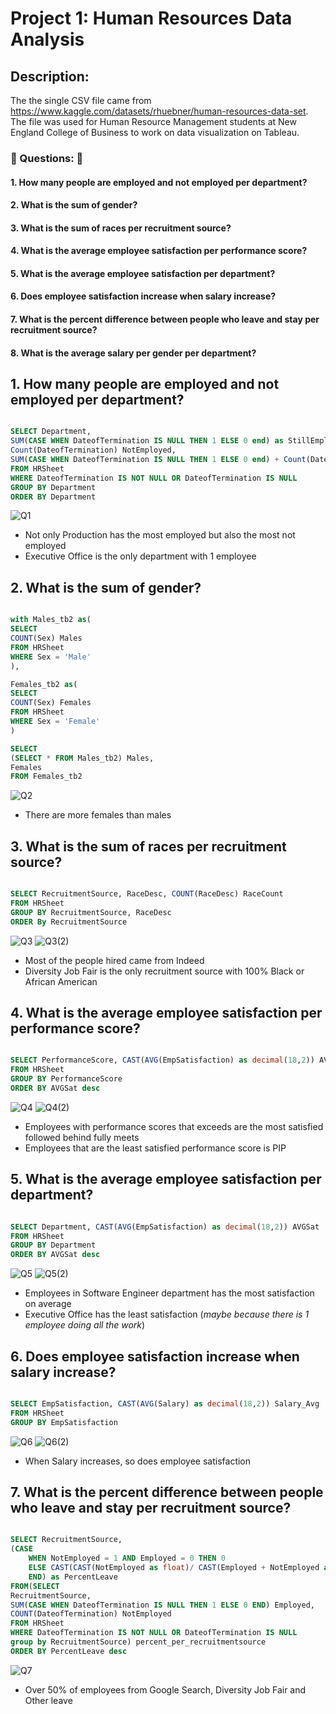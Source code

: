 # Project 1: Human Resources Data Analysis

## Description:
The the single CSV file came from https://www.kaggle.com/datasets/rhuebner/human-resources-data-set.
The file was used for Human Resource Management students at New England College of Business to
work on data visualization on Tableau.

### :pushpin: Questions: :pushpin:
#### 1. How many people are employed and not employed per department?
#### 2. What is the sum of gender?
#### 3. What is the sum of races per recruitment source?
#### 4. What is the average employee satisfaction per performance score?
#### 5. What is the average employee satisfaction per department?
#### 6. Does employee satisfaction increase when salary increase?
#### 7. What is the percent difference between people who leave and stay per recruitment source?
#### 8. What is the average salary per gender per department?

## 1. How many people are employed and not employed per department?

```sql

SELECT Department,
SUM(CASE WHEN DateofTermination IS NULL THEN 1 ELSE 0 end) as StillEmployed, 
Count(DateofTermination) NotEmployed,
SUM(CASE WHEN DateofTermination IS NULL THEN 1 ELSE 0 end) + Count(DateofTermination) as Total
FROM HRSheet 
WHERE DateofTermination IS NOT NULL OR DateofTermination IS NULL 
GROUP BY Department
ORDER BY Department
```

![Q1](https://user-images.githubusercontent.com/112139192/187101924-c624ceb4-6d40-46d2-9547-e9bd3d9eed90.PNG)

* Not only Production has the most employed but also the most not employed
* Executive Office is the only department with 1 employee

## 2. What is the sum of gender?

```sql

with Males_tb2 as(
SELECT 
COUNT(Sex) Males
FROM HRSheet
WHERE Sex = 'Male'
),

Females_tb2 as(
SELECT 
COUNT(Sex) Females
FROM HRSheet
WHERE Sex = 'Female'
)

SELECT 
(SELECT * FROM Males_tb2) Males,
Females
FROM Females_tb2
```

![Q2](https://user-images.githubusercontent.com/112139192/187102148-8db698db-6913-4bac-a40e-248807cecf3c.PNG)

* There are more females than males

## 3. What is the sum of races per recruitment source?

```sql

SELECT RecruitmentSource, RaceDesc, COUNT(RaceDesc) RaceCount
FROM HRSheet
GROUP BY RecruitmentSource, RaceDesc
ORDER By RecruitmentSource
```

![Q3](https://user-images.githubusercontent.com/112139192/187102315-c790b0be-9fad-4aa9-b59f-de660a76ecb8.PNG)
![Q3(2)](https://user-images.githubusercontent.com/112139192/187102322-13b0fd64-8912-42de-bd6f-4058a1a59290.PNG)

* Most of the people hired came from Indeed
* Diversity Job Fair is the only recruitment source with 100% Black or African American 

## 4. What is the average employee satisfaction per performance score?

```sql

SELECT PerformanceScore, CAST(AVG(EmpSatisfaction) as decimal(18,2)) AVGSat
FROM HRSheet
GROUP BY PerformanceScore
ORDER BY AVGSat desc
```
![Q4](https://user-images.githubusercontent.com/112139192/187102468-3bc2f60f-4a1d-4b54-88ea-52d39856542c.PNG)
![Q4(2)](https://user-images.githubusercontent.com/112139192/187102475-b495f420-4954-4e36-8966-826606c7e074.PNG)

* Employees with performance scores that exceeds are the most satisfied followed behind fully meets
* Employees that are the least satisfied performance score is PIP

## 5. What is the average employee satisfaction per department?

```sql

SELECT Department, CAST(AVG(EmpSatisfaction) as decimal(18,2)) AVGSat
FROM HRSheet
GROUP BY Department
ORDER BY AVGSat desc
```
![Q5](https://user-images.githubusercontent.com/112139192/187102808-b107c722-7a8d-4a11-88c5-15e47955434a.PNG)
![Q5(2)](https://user-images.githubusercontent.com/112139192/187102982-b36104cc-b992-4819-bd53-45166e832cd1.PNG)

* Employees in Software Engineer department has the most satisfaction on average
* Executive Office has the least satisfaction (*maybe because there is 1 employee doing all the work*)

## 6. Does employee satisfaction increase when salary increase?

```sql

SELECT EmpSatisfaction, CAST(AVG(Salary) as decimal(18,2)) Salary_Avg
FROM HRSheet
GROUP BY EmpSatisfaction
```
![Q6](https://user-images.githubusercontent.com/112139192/187103946-75a1dd3a-5341-4e6e-82b7-14ee17bee604.PNG)
![Q6(2)](https://user-images.githubusercontent.com/112139192/187103977-57b79577-5526-4e1b-a1e8-7408b2143a19.PNG)

* When Salary increases, so does employee satisfaction

## 7. What is the percent difference between people who leave and stay per recruitment source?

```sql

SELECT RecruitmentSource,
(CASE 
	WHEN NotEmployed = 1 AND Employed = 0 THEN 0 
	ELSE CAST(CAST(NotEmployed as float)/ CAST(Employed + NotEmployed as float) as decimal(18,2))
	END) as PercentLeave
FROM(SELECT
RecruitmentSource,
SUM(CASE WHEN DateofTermination IS NULL THEN 1 ELSE 0 END) Employed,
COUNT(DateofTermination) NotEmployed
FROM HRSheet
WHERE DateofTermination IS NOT NULL OR DateofTermination IS NULL
group by RecruitmentSource) percent_per_recruitmentsource
ORDER BY PercentLeave desc
```
![Q7](https://user-images.githubusercontent.com/112139192/187104178-001cdf6a-d103-461e-98c6-7964b63ebca3.PNG)

* Over 50% of employees from Google Search, Diversity Job Fair and Other leave





